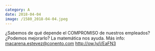 ```yaml
--- 
category: A 
date: 2018-04-04 
image: /1580_2018-04-04.jpeg 
--- 
```


¿Sabemos de qué depende el COMPROMISO de nuestros empleados? ¿Podemos mejorarlo? La matemática nos ayuda. Más info: macarena.estevez@conento.com http://ow.ly/i/EaFN3